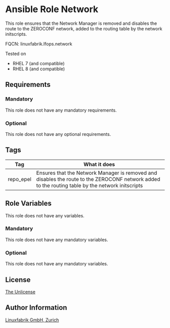 # Ansible Role Network

This role ensures that the Network Manager is removed and disables the route to the ZEROCONF network, added to the routing table by the network initscripts.

FQCN: linuxfabrik.lfops.network

Tested on

* RHEL 7 (and compatible)
* RHEL 8 (and compatible)


## Requirements

### Mandatory

This role does not have any mandatory requirements.


### Optional

This role does not have any optional requirements.


## Tags

| Tag       | What it does                                                                                                                                                             |
| ---       | ------------                                                                                                                                       |
| repo_epel | Ensures that the Network Manager is removed and disables the route to the ZEROCONF network added to the routing table by the network initscripts   |


## Role Variables

This role does not have any variables.


### Mandatory

This role does not have any mandatory variables.


### Optional

This role does not have any mandatory variables.



## License

[The Unlicense](https://unlicense.org/)


## Author Information

[Linuxfabrik GmbH, Zurich](https://www.linuxfabrik.ch)

